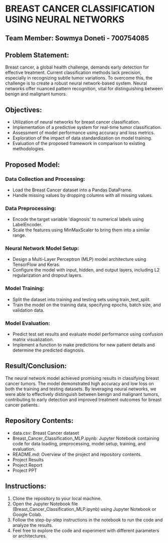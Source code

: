 # BREAST CANCER CLASSIFICATION USING NEURAL NETWORKS

## Team Member: Sowmya Doneti - 700754085

## Problem Statement:
Breast cancer, a global health challenge, demands early detection for effective treatment. Current classification methods lack precision, especially in recognizing subtle tumor variations. To overcome this, the challenge is to create a robust neural network-based system. Neural networks offer nuanced pattern recognition, vital for distinguishing between benign and malignant tumors.

## Objectives:
- Utilization of neural networks for breast cancer classification.
- Implementation of a predictive system for real-time tumor classification.
- Assessment of model performance using accuracy and loss metrics.
- Exploration of the impact of data standardization on model training.
- Evaluation of the proposed framework in comparison to existing methodologies.

## Proposed Model:

### Data Collection and Processing:
- Load the Breast Cancer dataset into a Pandas DataFrame.
- Handle missing values by dropping columns with all missing values.

### Data Preprocessing:
- Encode the target variable 'diagnosis' to numerical labels using LabelEncoder.
- Scale the features using MinMaxScaler to bring them into a similar range.

### Neural Network Model Setup:
- Design a Multi-Layer Perceptron (MLP) model architecture using TensorFlow and Keras.
- Configure the model with input, hidden, and output layers, including L2 regularization and dropout layers.

### Model Training:
- Split the dataset into training and testing sets using train_test_split.
- Train the model on the training data, specifying epochs, batch size, and validation data.

### Model Evaluation:
- Predict test set results and evaluate model performance using confusion matrix visualization.
- Implement a function to make predictions for new patient details and determine the predicted diagnosis.

## Result/Conclusion:
The neural network model achieved promising results in classifying breast cancer tumors. The model demonstrated high accuracy and low loss on both the training and testing datasets. By leveraging neural networks, we were able to effectively distinguish between benign and malignant tumors, contributing to early detection and improved treatment outcomes for breast cancer patients.


## Repository Contents:
- data.csv: Breast Cancer dataset
- Breast_Cancer_Classification_MLP.ipynb: Jupyter Notebook containing code for data loading, preprocessing, model setup, training, and evaluation.
- README.md: Overview of the project and repository contents.
- Project Results
- Project Report
- Project PPT

## Instructions:
1. Clone the repository to your local machine.
2. Open the Jupyter Notebook file (Breast_Cancer_Classification_MLP.ipynb) using Jupyter Notebook or Google Colab.
3. Follow the step-by-step instructions in the notebook to run the code and analyze the results.
4. Feel free to explore the code and experiment with different parameters or architectures.


